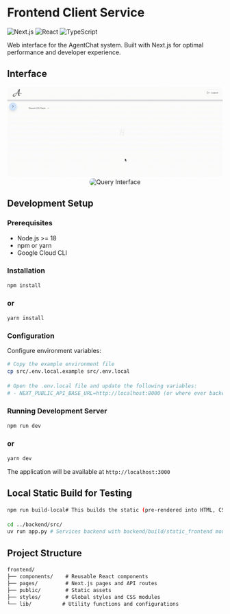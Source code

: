 # Frontend Client Service

![Next.js](https://img.shields.io/badge/next.js-14.0.0+-success.svg)
![React](https://img.shields.io/badge/react-18.0.0+-blue.svg)
![TypeScript](https://img.shields.io/badge/typescript-5.0.0+-3178C6.svg)

Web interface for the AgentChat system. Built with Next.js for optimal performance and developer experience.

## Interface

<div align="center">
  <img src="../../docs/interface.gif" alt="Interface Greeting" style="border-radius: 10px; max-width: 100%;">
</div>

<div align="center">
  <img src="../../docs/query-interface.gif" alt="Query Interface" style="border-radius: 10px; max-width: 100%;">
</div>

## Development Setup

### Prerequisites

- Node.js >= 18
- npm or yarn
- Google Cloud CLI

### Installation

```bash
npm install
```

### or

```bash
yarn install
```

### Configuration

Configure environment variables:

```bash
# Copy the example environment file
cp src/.env.local.example src/.env.local

# Open the .env.local file and update the following variables:
# - NEXT_PUBLIC_API_BASE_URL=http://localhost:8000 (or where ever backend service is hosted)
```

### Running Development Server

```bash
npm run dev
```

### or

```bash
yarn dev
```

The application will be available at `http://localhost:3000`

## Local Static Build for Testing

```bash
npm run build-local# This builds the static (pre-rendered into HTML, CSS, and JavaScript files) frontend into "out" and copies it over to the backend backend/build/static_frontend

cd ../backend/src/
uv run app.py # Services backend with backend/build/static_frontend mounted
```

## Project Structure

```
frontend/
├── components/    # Reusable React components
├── pages/         # Next.js pages and API routes
├── public/        # Static assets
├── styles/        # Global styles and CSS modules
└── lib/          # Utility functions and configurations
```
